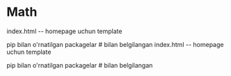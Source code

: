 # Math
index.html -- homepage uchun template

pip bilan o'rnatilgan packagelar # bilan belgilangan
index.html -- homepage uchun template

pip bilan o'rnatilgan packagelar # bilan belgilangan